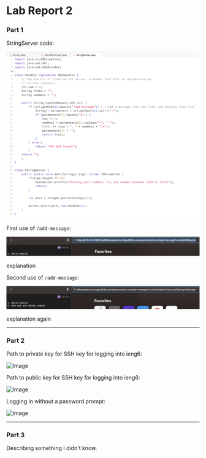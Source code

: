 # Lab Report 2
### Part 1
StringServer code:

![Image](/lab2images/l2code.png)

First use of `/add-message`:

![Image](/lab2images/l2ss1.png)

explanation

Second use of `/add-message`:

![Image](/lab2images/l2ss2.png)

explanation again

***

### Part 2
Path to private key for SSH key for logging into ieng6:

![Image](/lab2images/l2ls1.png)

Path to public key for SSH key for logging into ieng6:

![Image](/lab2images/l2ls2.png)

Logging in without a password prompt:

![Image](/lab2images/l2ls3.png)

***

### Part 3
Describing something I didn't know.
